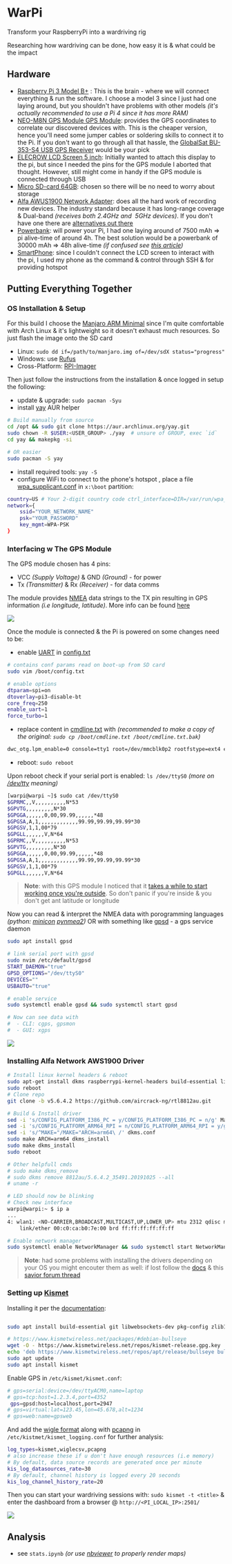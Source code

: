 # WarPi

Transform your RaspberryPi into a wardriving rig

Researching how wardriving can be done, how easy it is & what could be the impact


## Hardware
- [Raspberry Pi 3 Model B+](https://www.raspberrypi.com/products/raspberry-pi-3-model-b-plus/) : This is the brain - where we will connect everything & run the software. I choose a model 3 since I just had one laying around, but you shouldn't have problems with other models *(it's actually recommended to use a Pi 4 since it has more RAM)*
- [NEO-M8N GPS Module GPS Module](https://www.makerlab-electronics.com/product/ublox-neo-m8n-gps-module/): provides the GPS coordinates to correlate our discovered devices with. This is the cheaper version, hence you'll need some jumper cables or soldering skills to connect it to the Pi. If you don't want to go through all that hassle, the [GlobalSat BU-353-S4 USB GPS Receiver](https://www.amazon.com/GlobalSat-BU-353-S4-Receiver-Black-Improved-New/dp/B098L799NH) would be your pick
- [ELECROW LCD Screen 5 inch](https://www.amazon.com/Elecrow-800x480-Interface-Supports-Raspberry/dp/B013JECYF2): Initially wanted to attach this display to the pi, but since I needed the pins for the GPS module I aborted that thought. However, still might come in handy if the GPS module is connected through USB
- [Micro SD-card 64GB](): chosen so there will be no need to worry about storage
- [Alfa AWUS1900 Network Adapter](https://www.alfa.com.tw/products/awus1900?variant=36473966231624): does all the hard work of recording new devices. The industry standard because it has long-range coverage & Dual-band *(receives both 2.4GHz and  5GHz devices)*. If you don't have one there are [alternatives out there](https://www.youtube.com/watch?v=5MOsY3VNLK8)
- [Powerbank](): will power your Pi, I had one laying around of 7500 mAh => pi alive-time of around 4h. The best solution would be a powerbank of 30000 mAh => 48h alive-time *(if confused see [this article](https://www.powerbankexpert.com/best-raspberry-pi-power-bank/))*
- [SmartPhone](): since I couldn't connect the LCD screen to interact with the pi, I used my phone as the command & control through SSH & for providing hotspot

## Putting Everything Together

### OS Installation & Setup

For this build I choose the [Manjaro ARM Minimal](https://github.com/manjaro-arm/generic-images/releases/download/22.12/Manjaro-ARM-minimal-generic-22.12.img.xz) since I'm quite comfortable with Arch Linux & it's lightweight so it doesn't exhaust much resources. So just flash the image onto the SD card
- Linux: `sudo dd if=/path/to/manjaro.img of=/dev/sdX status="progress"`
- Windows: use [Rufus](https://rufus.ie/en/)
- Cross-Platform: [RPI-Imager](https://www.raspberrypi.com/software/)

Then just follow the instructions from the installation & once logged in setup the following:
- update & upgrade: `sudo pacman -Syu`
- install [yay](https://github.com/Jguer/yay) AUR helper
```bash
# Build manually from source
cd /opt && sudo git clone https://aur.archlinux.org/yay.git
sudo chown -R $USER:<USER_GROUP> ./yay  # unsure of GROUP, exec `id`
cd yay && makepkg -si 

# OR easier
sudo pacman -S yay
```
- install required tools: `yay -S `
- configure WiFi to connect to the phone's hotspot , place a file [wpa_supplicant.conf](https://www.raspberrypi.com/documentation/computers/configuration.html#adding-the-network-details-to-your-raspberry-pi) in `x:\boot` partition:
```bash
country=US # Your 2-digit country code ctrl_interface=DIR=/var/run/wpa_supplicant GROUP=netdev 
network={ 
	ssid="YOUR_NETWORK_NAME" 
	psk="YOUR_PASSWORD" 
	key_mgmt=WPA-PSK 
}
```

### Interfacing w The GPS Module
The GPS module chosen has 4 pins:
- VCC *(Supply Voltage)* & GND *(Ground)* - for power
- Tx *(Transmitter)* & Rx *(Receiver)* - for data comms

The module provides [NMEA](http://aprs.gids.nl/nmea/) data strings to the TX pin resulting in GPS information *(i.e longitude, latitude)*. More info can be found [here](https://robu.in/wp-content/uploads/2017/09/NEO-M8-FW3_ProductSummary_UBX-16000345.pdf)

![](https://content.instructables.com/FUO/3N6L/KA6SGHDQ/FUO3N6LKA6SGHDQ.jpg?auto=webp&frame=1&width=1024&fit=bounds&md=9123c8b5ac3825277b2bf7dbfe1a9287)

Once the module is connected & the Pi is powered on some changes need to be:
- enable [UART](https://electronicshacks.com/raspberry-pi-serial-uart-tutorial/) in [config.txt](https://elinux.org/RPiconfig)
```bash
# contains conf params read on boot-up from SD card
sudo vim /boot/config.txt   

# enable options
dtparam=spi=on
dtoverlay=pi3-disable-bt  
core_freq=250
enable_uart=1
force_turbo=1
```
- replace content in [cmdline.txt](https://elinux.org/RPi_cmdline.txt) with *(recommended to make a copy of the original: `sudo cp /boot/cmdline.txt /boot/cmdline.txt.bak`)*
```bash
dwc_otg.lpm_enable=0 console=tty1 root=/dev/mmcblk0p2 rootfstype=ext4 elevator=deadline fsck.repair=yes rootwait quiet splash plymouth.ignore-serial-consoles
```
- reboot: `sudo reboot`

Upon reboot check if your serial port is enabled: `ls /dev/ttyS0` *(more on [/dev/tty](https://www.mit.edu/afs.new/athena/system/rhlinux/redhat-6.2-docs/HOWTOS/other-formats/html/Text-Terminal-HOWTO-html/Text-Terminal-HOWTO-6.html) meaning)*

```bash
[warpi@warpi ~]$ sudo cat /dev/ttyS0
$GPRMC,,V,,,,,,,,,,N*53
$GPVTG,,,,,,,,,N*30
$GPGGA,,,,,,0,00,99.99,,,,,,*48
$GPGSA,A,1,,,,,,,,,,,,,99.99,99.99,99.99*30
$GPGSV,1,1,00*79
$GPGLL,,,,,,V,N*64
$GPRMC,,V,,,,,,,,,,N*53
$GPVTG,,,,,,,,,N*30
$GPGGA,,,,,,0,00,99.99,,,,,,*48
$GPGSA,A,1,,,,,,,,,,,,,99.99,99.99,99.99*30
$GPGSV,1,1,00*79
$GPGLL,,,,,,V,N*64
```

> **Note**: with this GPS module I noticed that it [takes a while to start working once you're outside](https://stackoverflow.com/questions/48663880/gps-nmea-output-getting-valid-gpgsv-but-not-valid-gpgga-gprmc). So don't panic if you're inside & you don't get ant latitude or longitude

Now you can read & interpret the NMEA data with porogramming languages *(python:  [minicon](https://help.ubuntu.com/community/Minicom) [pynmea2](https://openbase.com/python/pynmea2))* OR with something like  [gpsd](https://gpsd.io/) - a gps service daemon

```bash
sudo apt install gpsd

# link serial port with gpsd
sudo nvim /etc/default/gpsd
START_DAEMON="true"
GPSD_OPTIONS="/dev/ttyS0"
DEVICES=""
USBAUTO="true"

# enable service
sudo systemctl enable gpsd && sudo systemctl start gpsd

# Now can see data with
#  - CLI: cgps, gpsmon
#  - GUI: xgps
```

![](https://i.imgur.com/zUsKprY.png)

### Installing Alfa Network AWS1900 Driver

```bash
# Install linux kernel headers & reboot
sudo apt-get install dkms raspberrypi-kernel-headers build-essential libelf-dev
sudo reboot
# Clone repo
git clone -b v5.6.4.2 https://github.com/aircrack-ng/rtl8812au.git

# Build & Install driver
sed -i 's/CONFIG_PLATFORM_I386_PC = y/CONFIG_PLATFORM_I386_PC = n/g' Makefile
sed -i 's/CONFIG_PLATFORM_ARM64_RPI = n/CONFIG_PLATFORM_ARM64_RPI = y/g' Makefile
sed -i 's/^MAKE="/MAKE="ARCH=arm64\ /' dkms.conf
sudo make ARCH=arm64 dkms_install
sudo make dkms_install
sudo reboot

# Other helpfull cmds
# sudo make dkms_remove
# sudo dkms remove 8812au/5.6.4.2_35491.20191025 --all
# uname -r

# LED should now be blinking 
# Check new interface
warpi@warpi:~ $ ip a
...
4: wlan1: <NO-CARRIER,BROADCAST,MULTICAST,UP,LOWER_UP> mtu 2312 qdisc mq state DORMANT group default qlen 1000
    link/ether 00:c0:ca:b0:7e:00 brd ff:ff:ff:ff:ff:ff

# Enable network manager
sudo systemctl enable NetworkManager && sudo systemctl start NetworkManager
```

> **Note**: had some problems with installing the drivers depending on your OS you might encouter them as well: if lost follow the [docs](https://github.com/aircrack-ng/rtl8812au#for-raspberry-rpi) & this [savior forum thread](https://dietpi.com/forum/t/rpi-install-edimax-ew-7811uac-rtl8812au-driver/1116/29)

### Setting up [Kismet](https://www.kismetwireless.net/)


Installing it per the [documentation](https://www.kismetwireless.net/docs/readme/installing/linux/):
```bash

sudo apt install build-essential git libwebsockets-dev pkg-config zlib1g-dev libnl-3-dev libnl-genl-3-dev libcap-dev libpcap-dev libnm-dev libdw-dev libsqlite3-dev libprotobuf-dev libprotobuf-c-dev protobuf-compiler protobuf-c-compiler libsensors4-dev libusb-1.0-0-dev python3 python3-setuptools python3-protobuf python3-requests python3-numpy python3-serial python3-usb python3-dev python3-websockets librtlsdr0 libubertooth-dev libbtbb-dev

# https://www.kismetwireless.net/packages/#debian-bullseye
wget -O - https://www.kismetwireless.net/repos/kismet-release.gpg.key | sudo apt-key add -
echo 'deb https://www.kismetwireless.net/repos/apt/release/bullseye bullseye main' | sudo tee /etc/apt/sources.list.d/kismet.list
sudo apt update
sudo apt install kismet
```

Enable GPS in `/etc/kismet/kismet.conf`:
```bash
# gps=serial:device=/dev/ttyACM0,name=laptop
# gps=tcp:host=1.2.3.4,port=4352
 gps=gpsd:host=localhost,port=2947
# gps=virtual:lat=123.45,lon=45.678,alt=1234
# gps=web:name=gpsweb
```
And add the [wigle format]() along with [pcapng]() in `/etc/kistmet/kismet_logging.conf` for further analysis:
```bash
log_types=kismet,wiglecsv,pcapng
# also increase these if u don't have enough resources (i.e memory)
# By default, data source records are generated once per minute
kis_log_datasources_rate=30
# By default, channel history is logged every 20 seconds
kis_log_channel_history_rate=20
```

Then you can start your wardriving sessions with: `sudo kismet -t <title>` & enter the dashboard from a browser @ `http://<PI_LOCAL_IP>:2501/`

![](https://i.imgur.com/jYy31pA.png)


## Analysis
- see `stats.ipynb` *(or use [nbviewer](https://nbviewer.org/github/vlagh3/warpi/blob/main/stats.ipynb) to properly render maps)*

